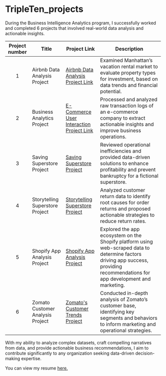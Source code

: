 # TripleTen_projects
During the Business Intelligence Analytics program, I successfully worked and completed 6 projects that involved real-world data analysis and actionable insights.

| Project number | Title | Project Link | Description | 
| :-----------: | ----------- |----------- |----------- |
| 1 |Airbnb Data Analysis Project |[Airbnb Data Analysis Project Link](https://docs.google.com/spreadsheets/d/1IirTIK3Byh-ecQVcH5Oxc8gOhtsRo7A4B_Cm5dac9ts/edit?usp=sharing) |Examined Manhattan’s vacation rental market to evaluate property types for investment, based on data trends and financial potential.|
| 2 | Business Analytics Project |[E-Commerce User Interaction Project Link](https://docs.google.com/spreadsheets/d/11fP-KWEy8zPMrk04JtDVZGyQuSYcZ-Zh_8e1-YbSO2M/edit?usp=sharing)| Processed and analyzed raw transaction logs of an e-commerce company to extract actionable insights and improve business operations. |
| 3 | Saving Superstore Project |[Saving Superstore Project](https://public.tableau.com/views/CharuGuptasTripleTenSprint4TableauProject/SubcategoryRegion?:language=en-US&:sid=&:redirect=auth&:display_count=n&:origin=viz_share_link)| Reviewed operational inefficiencies and provided data-driven solutions to enhance profitability and prevent bankruptcy for a fictional superstore. |
| 4 | Storytelling Superstore Project |[Storytelling Superstore Project](https://public.tableau.com/shared/DC747P7PH?:display_count=n&:origin=viz_share_link)|Analyzed customer return data to identify root causes for order returns and proposed actionable strategies to reduce return rates. |
| 5 | Shopify App Analysis Project |[Shopify App Analysis Project]( )|Explored the app ecosystem on the Shopify platform using web-scraped data to determine factors driving app success, providing recommendations for app development and marketing. |
| 6 | Zomato Customer Analysis Project |[Zomato's Customer Trends Project](https://public.tableau.com/shared/DTS2RM6SQ?:display_count=n&:origin=viz_share_link)|Conducted in-depth analysis of Zomato’s customer base, identifying key segments and behaviors to inform marketing and operational strategies. |





With my ability to analyze complex datasets, craft compelling narratives from data, and provide actionable business recommendations, I aim to contribute significantly to any organization seeking data-driven decision-making expertise.</p><p align='left'> You can view my resume <a href='https://docs.google.com/document/d/17u7ZPdBwqijABQM-5ppL0ZEA_DVnh-rdBID-kuLQdn8/edit?usp=drive_link&ouid=101366640990861334016&rtpof=true&sd=true ' target=_blank><u>here</u>.</a></p>
